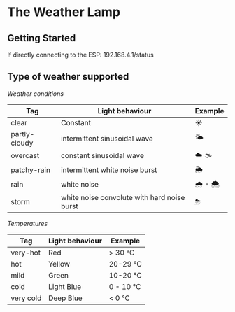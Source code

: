 # The Weather Lamp





## Getting Started


If directly connecting to the ESP:
192.168.4.1/status


## Type of weather supported

*Weather conditions*

| Tag           | Light behaviour                             | Example |
| ------------- | ------------------------------------------- | ------- |
| clear         | Constant                                    | ☀️       |
| partly-cloudy | intermittent sinusoidal wave                | 🌤       |
| overcast      | constant sinusoidal wave                    | ☁️️ 🌫     |
| patchy-rain   | intermittent white noise burst              | 🌦       |
| rain          | white noise                                 | 🌧 - 🌨   |
| storm         | white noise convolute with hard noise burst | ⛈       |

*Temperatures*

| Tag       | Light behaviour | Example    |
| --------- | --------------- | --------- |
| very-hot  | Red             | > 30 °C   |
| hot       | Yellow          | 20-29 °C  |
| mild      | Green           | 10-20 °C  |
| cold      | Light Blue      | 0 - 10 °C |
| very cold | Deep Blue       | < 0 °C    |
